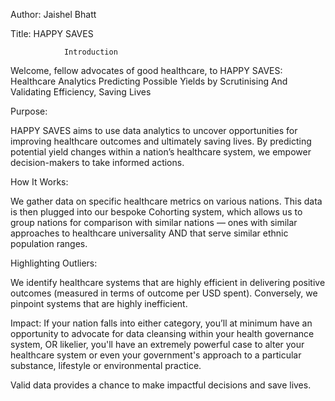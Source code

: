 Author:  Jaishel Bhatt

Title: HAPPY SAVES



                Introduction
Welcome, fellow advocates of good healthcare, to HAPPY SAVES:  Healthcare Analytics Predicting Possible Yields by Scrutinising And Validating Efficiency, Saving Lives 
                
  Purpose:

HAPPY SAVES aims to use data analytics to uncover opportunities for improving healthcare outcomes and ultimately saving lives. By predicting potential yield changes within a nation’s healthcare system, we empower decision-makers to take informed actions.

  How It Works:
  
We gather data on specific healthcare metrics on various nations.  This data is then plugged into our bespoke Cohorting system, which allows us to group nations for comparison with similar nations — ones with similar approaches to healthcare universality AND that serve similar ethnic population ranges.

  Highlighting Outliers:
  
We identify healthcare systems that are highly efficient in delivering positive outcomes (measured in terms of outcome per USD spent).
  Conversely, we pinpoint systems that are highly inefficient.

  Impact:
If your nation falls into either category, you’ll at minimum have an opportunity to advocate for data cleansing within your health governance system, OR likelier, you'll have an extremely powerful case to alter your healthcare system or even your government's approach to a particular substance, lifestyle or environmental practice. 

Valid data provides a chance to make impactful decisions and save lives.
